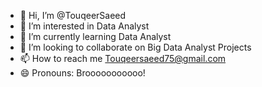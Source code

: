 - 👋 Hi, I’m @TouqeerSaeed
- 👀 I’m interested in Data Analyst
- 🌱 I’m currently learning Data Analyst
- 💞️ I’m looking to collaborate on Big Data Analyst Projects
- 📫 How to reach me Touqeersaeed75@gmail.com
- 😄 Pronouns: Brooooooooooo!
  

<!---
TouqeerSaeed/TouqeerSaeed is a ✨ special ✨ repository because its `README.md` (this file) appears on your GitHub profile.
You can click the Preview link to take a look at your changes.
--->
